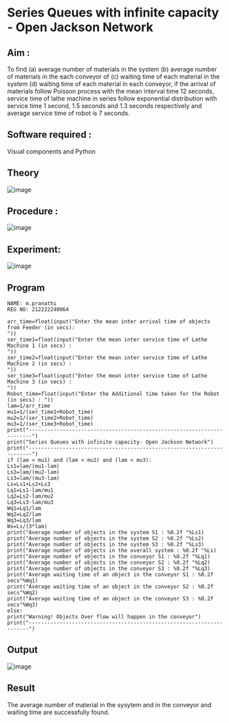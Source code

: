 # Series Queues with infinite capacity - Open Jackson Network

## Aim :
To find (a) average number of materials in the system (b) average number of materials in the each conveyor of (c) waiting time of each material in the system (d) waiting time of each material in each conveyor, if the arrival  of materials follow Poisson process with the mean interval time 12 seconds, service time of  lathe machine in series follow exponential distribution  with service time  1 second, 1.5 seconds and 1.3 seconds respectively and average service time of robot is 7 seconds.

## Software required :
Visual components and Python

## Theory

![image](https://user-images.githubusercontent.com/103921593/203239736-7b81f599-71a8-4ae7-b63e-5d98acd9ea54.png)


## Procedure :

![image](https://user-images.githubusercontent.com/103921593/203239789-bc870dce-6727-487b-a0e2-4fc3f5114889.png)


## Experiment:

![image](https://github.com/MavillaPranathi/Open-Jacson-Networks/assets/118343610/d62fcc50-0c93-4795-96e3-b86b48d5ee6e)

## Program
```
NAME: m.pranathi
REG NO: 212222240064

arr_time=float(input("Enter the mean inter arrival time of objects from Feeder (in secs):
"))
ser_time1=float(input("Enter the mean inter service time of Lathe Machine 1 (in secs) :
"))
ser_time2=float(input("Enter the mean inter service time of Lathe Machine 2 (in secs) :
"))
ser_time3=float(input("Enter the mean inter service time of Lathe Machine 3 (in secs) :
"))
Robot_time=float(input("Enter the Additional time taken for the Robot (in secs) : "))
lam=1/arr_time
mu1=1/(ser_time1+Robot_time)
mu2=1/(ser_time2+Robot_time)
mu3=1/(ser_time3+Robot_time)
print("-----------------------------------------------------------------------")
print("Series Queues with infinite capacity- Open Jackson Network")
print("-----------------------------------------------------------------------")
if (lam < mu1) and (lam < mu2) and (lam < mu3):
Ls1=lam/(mu1-lam)
Ls2=lam/(mu2-lam)
Ls3=lam/(mu3-lam)
Ls=Ls1+Ls2+Ls3
Lq1=Ls1-lam/mu1
Lq2=Ls2-lam/mu2
Lq3=Ls3-lam/mu3
Wq1=Lq1/lam
Wq2=Lq2/lam
Wq3=Lq3/lam
Ws=Ls/(3*lam)
print("Average number of objects in the system S1 : %0.2f "%Ls1)
print("Average number of objects in the system S2 : %0.2f "%Ls2)
print("Average number of objects in the system S3 : %0.2f "%Ls3)
print("Average number of objects in the overall system : %0.2f "%Ls)
print("Average number of objects in the conveyor S1 : %0.2f "%Lq1)
print("Average number of objects in the conveyor S2 : %0.2f "%Lq2)
print("Average number of objects in the conveyor S3 : %0.2f "%Lq3)
print("Average waiting time of an object in the conveyor S1 : %0.2f secs"%Wq1)
print("Average waiting time of an object in the conveyor S2 : %0.2f secs"%Wq2)
print("Average waiting time of an object in the conveyor S3 : %0.2f secs"%Wq3)
else:
print("Warning! Objects Over flow will happen in the conveyor")
print("----------------------------------------------------------------------")
```

## Output

![image](https://github.com/MavillaPranathi/Open-Jacson-Networks/assets/118343610/9ddfdde0-ebb1-40d3-8ee3-8239792807dc)

## Result
The average number of material in the sysytem and in the conveyor and waiting time are
successfully found.
